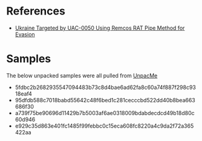 # References
* [Ukraine Targeted by UAC-0050 Using Remcos RAT Pipe Method for Evasion](https://www.uptycs.com/blog/remcos-rat-uac-0500-pipe-method)

# Samples
The below unpacked samples were all pulled from [UnpacMe](https://www.unpac.me/)

* 5fdbc2b2682935547094483b73c8d4bae6ad62fa8c60a74f887f298c9318eaf4
* 95dfdb588c7018babd55642c48f6bed1c281cecccbd522dd40b8bea663686f30
* a739f75be90696d11429b7b5003af6ae0318009bdabdecdcd49b18d80c60d946
* e929c35d863e401fc1485f99febbc0c15eca608fc8220a4c9da2f72a365422aa
